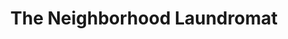 ---
title: "The Neighborhood Laundromat"
url: /south-portland/the-neighborhood-laundromat/
shop: laundry
---